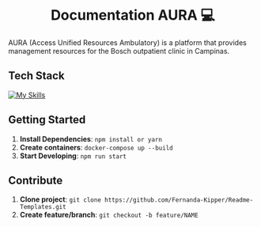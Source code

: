 
<h1 align="center" style="font-weight: bold;">Documentation AURA 💻</h1>

AURA (Access Unified Resources Ambulatory) is a platform that provides management resources for the Bosch outpatient clinic in Campinas.

## Tech Stack

<!--- # "Verify icons availability here https://github.com/tandpfun/skill-icons" -->

[![My Skills](https://skillicons.dev/icons?i=ts,css,docker)](https://skillicons.dev)

## Getting Started

1. **Install Dependencies**: `npm install or yarn`
2. **Create containers**: `docker-compose up --build`
5. **Start Developing**: `npm run start`

## Contribute

1. **Clone project**: `git clone https://github.com/Fernanda-Kipper/Readme-Templates.git`
2. **Create feature/branch**: `git checkout -b feature/NAME`
